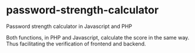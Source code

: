 # password-strength-calculator
Password strength calculator in Javascript and PHP


Both functions, in PHP and Javascript, calculate the score in the same way.
Thus facilitating the verification of frontend and backend.
